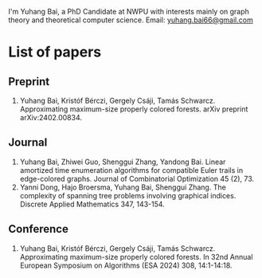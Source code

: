I'm Yuhang Bai, a PhD Candidate at NWPU with interests mainly on graph theory and theoretical computer science. 
Email: yuhang.bai66@gmail.com
# List of papers
## Preprint
1. Yuhang Bai, Kristóf Bérczi, Gergely Csáji, Tamás Schwarcz. Approximating maximum-size properly colored forests. arXiv preprint arXiv:2402.00834.
## Journal
1. Yuhang Bai, Zhiwei Guo, Shenggui Zhang, Yandong Bai. Linear amortized time enumeration algorithms for compatible Euler trails in edge-colored graphs. Journal of Combinatorial Optimization 45 (2), 73.
2. Yanni Dong, Hajo Broersma, Yuhang Bai, Shenggui Zhang. The complexity of spanning tree problems involving graphical indices. Discrete Applied Mathematics 347, 143-154.
## Conference
1. Yuhang Bai, Kristóf Bérczi, Gergely Csáji, Tamás Schwarcz. Approximating maximum-size properly colored forests. In 32nd Annual European Symposium on Algorithms (ESA 2024) 308, 14:1-14:18.